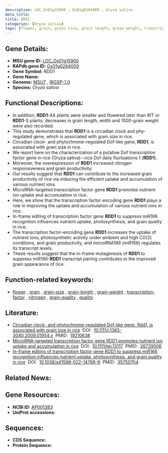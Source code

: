 ```yaml
---
description: LOC_Os01g15900 ; Os01g0264000 ; Oryza sativa
meta_title:
title: RDD1
categories: [Oryza sativa]
tags: [flower, grain, grain size, grain length, grain weight, transcription factor, nitrogen, grain quality, quality]
---
```


## Gene Details:
- **MSU gene ID:** [LOC_Os01g15900](http://rice.uga.edu/cgi-bin/ORF_infopage.cgi?orf=LOC_Os01g15900)  
- **RAPdb gene ID:** [Os01g0264000](https://rapdb.dna.affrc.go.jp/locus/?name=Os01g0264000)  
- **Gene Symbol:** RDD1
- **Gene Name:**
- **Genome:**  [MSU7](http://rice.uga.edu/)&nbsp;,&nbsp;[IRGSP-1.0](https://rapdb.dna.affrc.go.jp/download/irgsp1.html)
- **Species:** *Oryza sativa*

## Functional Descriptions:
   - In addition, **RDD1**-AS plants were smaller and flowered later than WT or **RDD1**-S plants; decreases in grain length, width and 1000-grain weight were also recorded.
   - This study demonstrates that **RDD1** is a circadian clock and phy-regulated gene, which is associated with grain size in rice.
   - Circadian clock- and phytochrome-regulated Dof-like gene, **RDD1**, is associated with grain size in rice.
   - We report here on the characterization of a putative Dof transcription factor gene in rice (Oryza sativa)--rice Dof daily fluctuations 1 (**RDD1**).
   - Moreover, the overexpression of **RDD1** increased nitrogen responsiveness and grain productivity.
   - Our results suggest that **RDD1** can contribute to the increased grain productivity of rice via inducing the efficient uptake and accumulation of various nutrient ions.
   - MicroRNA-targeted transcription factor gene **RDD1** promotes nutrient ion uptake and accumulation in rice..
   - Here, we show that the transcription factor encoding gene **RDD1** plays a role in improving the uptake and accumulation of various nutrient ions in rice.
   - In-frame editing of transcription factor gene **RDD1** to suppress miR166 recognition influences nutrient uptake, photosynthesis, and grain quality in rice..
   - The transcription factor-encoding gene **RDD1** increases the uptake of nutrient ions, photosynthetic activity under ambient and high CO(2) conditions, and grain productivity, and microRNA166 (miR166) regulates its transcript levels.
   - These results suggest that the in-frame mutagenesis of **RDD1** to suppress miR166-**RDD1** transcript pairing contributes to the improved grain appearance of rice.

## Function-related keywords:
   - [flower](/tags/flower/)&nbsp;,&nbsp;[grain](/tags/grain/)&nbsp;,&nbsp;[grain-size](/tags/grain-size/)&nbsp;,&nbsp;[grain-length](/tags/grain-length/)&nbsp;,&nbsp;[grain-weight](/tags/grain-weight/)&nbsp;,&nbsp;[transcription-factor](/tags/transcription-factor/)&nbsp;,&nbsp;[nitrogen](/tags/nitrogen/)&nbsp;,&nbsp;[grain-quality](/tags/grain-quality/)&nbsp;,&nbsp;[quality](/tags/quality/)

## Literature:
   - [Circadian clock- and phytochrome-regulated Dof-like gene, Rdd1, is associated with grain size in rice](https://www.doi.org/10.1111/j.1365-3040.2009.01954.x)&nbsp;&nbsp;DOI:&nbsp;&nbsp;[10.1111/j.1365-3040.2009.01954.x](https://www.doi.org/10.1111/j.1365-3040.2009.01954.x)&nbsp;&nbsp;PMID:&nbsp;&nbsp;[19210638](https://pubmed.ncbi.nlm.nih.gov/19210638/)
   - [MicroRNA-targeted transcription factor gene RDD1 promotes nutrient ion uptake and accumulation in rice](https://www.doi.org/10.1111/tpj.13117)&nbsp;&nbsp;DOI:&nbsp;&nbsp;[10.1111/tpj.13117](https://www.doi.org/10.1111/tpj.13117)&nbsp;&nbsp;PMID:&nbsp;&nbsp;[26729506](https://pubmed.ncbi.nlm.nih.gov/26729506/)
   - [In-frame editing of transcription factor gene RDD1 to suppress miR166 recognition influences nutrient uptake, photosynthesis, and grain quality in rice](https://www.doi.org/10.1038/s41598-022-14768-9)&nbsp;&nbsp;DOI:&nbsp;&nbsp;[10.1038/s41598-022-14768-9](https://www.doi.org/10.1038/s41598-022-14768-9)&nbsp;&nbsp;PMID:&nbsp;&nbsp;[35750704](https://pubmed.ncbi.nlm.nih.gov/35750704/)

## Related News:

## Gene Resources:
- **NCBI ID:**  [AP001383](http://www.ncbi.nlm.nih.gov/nuccore/AP001383)
- **UniProt accessions:** [](https://www.uniprot.org/uniprotkb//entry)

## Sequences:
- **CDS Sequence:**
- **Protein Sequence:**
